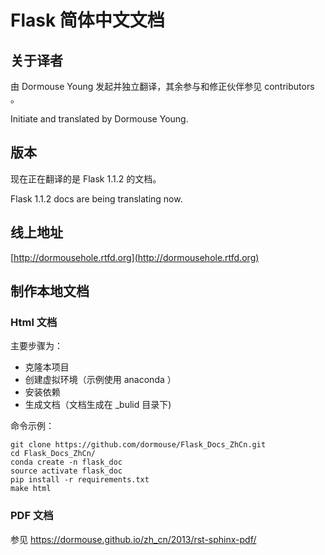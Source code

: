 # Flask 简体中文文档

## 关于译者
由 Dormouse Young 发起并独立翻译，其余参与和修正伙伴参见 contributors 。

Initiate and translated by Dormouse Young.

## 版本

现在正在翻译的是 Flask 1.1.2 的文档。

Flask 1.1.2 docs are being translating now.

## 线上地址

[http://dormousehole.rtfd.org](http://dormousehole.rtfd.org)

## 制作本地文档

### Html 文档

主要步骤为：

* 克隆本项目
* 创建虚拟环境（示例使用 anaconda ）
* 安装依赖
* 生成文档（文档生成在 _bulid 目录下)

命令示例：

```shell
git clone https://github.com/dormouse/Flask_Docs_ZhCn.git
cd Flask_Docs_ZhCn/
conda create -n flask_doc
source activate flask_doc
pip install -r requirements.txt
make html
```

### PDF 文档

参见 https://dormouse.github.io/zh_cn/2013/rst-sphinx-pdf/

